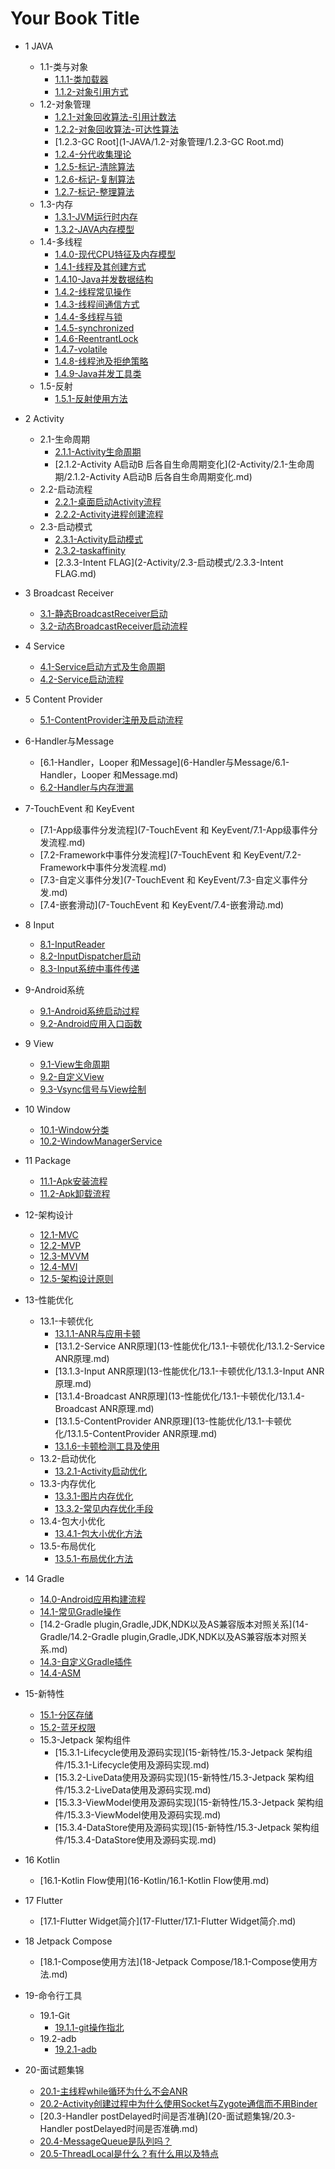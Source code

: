 # Your Book Title

- 1 JAVA
  - 1.1-类与对象
    * [1.1.1-类加载器](1-JAVA/1.1-类与对象/1.1.1-类加载器.md)
    * [1.1.2-对象引用方式](1-JAVA/1.1-类与对象/1.1.2-对象引用方式.md)
  - 1.2-对象管理
    * [1.2.1-对象回收算法-引用计数法](1-JAVA/1.2-对象管理/1.2.1-对象回收算法-引用计数法.md)
    * [1.2.2-对象回收算法-可达性算法](1-JAVA/1.2-对象管理/1.2.2-对象回收算法-可达性算法.md)
    * [1.2.3-GC Root](1-JAVA/1.2-对象管理/1.2.3-GC Root.md)
    * [1.2.4-分代收集理论](1-JAVA/1.2-对象管理/1.2.4-分代收集理论.md)
    * [1.2.5-标记-清除算法](1-JAVA/1.2-对象管理/1.2.5-标记-清除算法.md)
    * [1.2.6-标记-复制算法](1-JAVA/1.2-对象管理/1.2.6-标记-复制算法.md)
    * [1.2.7-标记-整理算法](1-JAVA/1.2-对象管理/1.2.7-标记-整理算法.md)
  - 1.3-内存
    * [1.3.1-JVM运行时内存](1-JAVA/1.3-内存/1.3.1-JVM运行时内存.md)
    * [1.3.2-JAVA内存模型](1-JAVA/1.3-内存/1.3.2-JAVA内存模型.md)
  - 1.4-多线程
    * [1.4.0-现代CPU特征及内存模型](1-JAVA/1.4-多线程/1.4.0-现代CPU特征及内存模型.md)
    * [1.4.1-线程及其创建方式](1-JAVA/1.4-多线程/1.4.1-线程及其创建方式.md)
    * [1.4.10-Java并发数据结构](1-JAVA/1.4-多线程/1.4.10-Java并发数据结构.md)
    * [1.4.2-线程常见操作](1-JAVA/1.4-多线程/1.4.2-线程常见操作.md)
    * [1.4.3-线程间通信方式](1-JAVA/1.4-多线程/1.4.3-线程间通信方式.md)
    * [1.4.4-多线程与锁](1-JAVA/1.4-多线程/1.4.4-多线程与锁.md)
    * [1.4.5-synchronized](1-JAVA/1.4-多线程/1.4.5-synchronized.md)
    * [1.4.6-ReentrantLock](1-JAVA/1.4-多线程/1.4.6-ReentrantLock.md)
    * [1.4.7-volatile](1-JAVA/1.4-多线程/1.4.7-volatile.md)
    * [1.4.8-线程池及拒绝策略](1-JAVA/1.4-多线程/1.4.8-线程池及拒绝策略.md)
    * [1.4.9-Java并发工具类](1-JAVA/1.4-多线程/1.4.9-Java并发工具类.md)
  - 1.5-反射
    * [1.5.1-反射使用方法](1-JAVA/1.5-反射/1.5.1-反射使用方法.md)
- 2 Activity
  - 2.1-生命周期
    * [2.1.1-Activity生命周期](2-Activity/2.1-生命周期/2.1.1-Activity生命周期.md)
    * [2.1.2-Activity A启动B 后各自生命周期变化](2-Activity/2.1-生命周期/2.1.2-Activity A启动B 后各自生命周期变化.md)
  - 2.2-启动流程
    * [2.2.1-桌面启动Activity流程](2-Activity/2.2-启动流程/2.2.1-桌面启动Activity流程.md)
    * [2.2.2-Activity进程创建流程](2-Activity/2.2-启动流程/2.2.2-Activity进程创建流程.md)
  - 2.3-启动模式
    * [2.3.1-Activity启动模式](2-Activity/2.3-启动模式/2.3.1-Activity启动模式.md)
    * [2.3.2-taskaffinity](2-Activity/2.3-启动模式/2.3.2-taskaffinity.md)
    * [2.3.3-Intent FLAG](2-Activity/2.3-启动模式/2.3.3-Intent FLAG.md)
- 3 Broadcast Receiver
  * [3.1-静态BroadcastReceiver启动](3-BroadcastReceiver/3.1-静态BroadcastReceiver启动.md)
  * [3.2-动态BroadcastReceiver启动流程](3-BroadcastReceiver/3.2-动态BroadcastReceiver启动流程.md)
- 4 Service
  * [4.1-Service启动方式及生命周期](4-Service/4.1-Service启动方式及生命周期.md)
  * [4.2-Service启动流程](4-Service/4.2-Service启动流程.md)
- 5 Content Provider
  * [5.1-ContentProvider注册及启动流程](5-ContentProvider/5.1-ContentProvider注册及启动流程.md)
- 6-Handler与Message
  * [6.1-Handler，Looper 和Message](6-Handler与Message/6.1-Handler，Looper 和Message.md)
  * [6.2-Handler与内存泄漏](6-Handler与Message/6.2-Handler与内存泄漏.md)
- 7-TouchEvent 和 KeyEvent
  * [7.1-App级事件分发流程](7-TouchEvent 和 KeyEvent/7.1-App级事件分发流程.md)
  * [7.2-Framework中事件分发流程](7-TouchEvent 和 KeyEvent/7.2-Framework中事件分发流程.md)
  * [7.3-自定义事件分发](7-TouchEvent 和 KeyEvent/7.3-自定义事件分发.md)
  * [7.4-嵌套滑动](7-TouchEvent 和 KeyEvent/7.4-嵌套滑动.md)
- 8 Input
  * [8.1-InputReader](8-Input/8.1-InputReader.md)
  * [8.2-InputDispatcher启动](8-Input/8.2-InputDispatcher启动.md)
  * [8.3-Input系统中事件传递](8-Input/8.3-Input系统中事件传递.md)
- 9-Android系统
  * [9.1-Android系统启动过程](9-Android系统/9.1-Android系统启动过程.md)
  * [9.2-Android应用入口函数](9-Android系统/9.2-Android应用入口函数.md)
- 9 View
  * [9.1-View生命周期](9-View/9.1-View生命周期.md)
  * [9.2-自定义View](9-View/9.2-自定义View.md)
  * [9.3-Vsync信号与View绘制](9-View/9.3-Vsync信号与View绘制.md)
- 10 Window

  * [10.1-Window分类](10-Window/10.1-Window分类.md)
  * [10.2-WindowManagerService](10-Window/10.2-WindowManagerService.md)
- 11 Package

  * [11.1-Apk安装流程](11-Package/11.1-Apk安装流程.md)
  * [11.2-Apk卸载流程](11-Package/11.2-Apk卸载流程.md)
- 12-架构设计

  * [12.1-MVC](12-架构设计/12.1-MVC.md)
  * [12.2-MVP](12-架构设计/12.2-MVP.md)
  * [12.3-MVVM](12-架构设计/12.3-MVVM.md)
  * [12.4-MVI](12-架构设计/12.4-MVI.md)
  * [12.5-架构设计原则](12-架构设计/12.5-架构设计原则.md)
- 13-性能优化

  - 13.1-卡顿优化
    * [13.1.1-ANR与应用卡顿](13-性能优化/13.1-卡顿优化/13.1.1-ANR与应用卡顿.md)
    * [13.1.2-Service ANR原理](13-性能优化/13.1-卡顿优化/13.1.2-Service ANR原理.md)
    * [13.1.3-Input ANR原理](13-性能优化/13.1-卡顿优化/13.1.3-Input ANR原理.md)
    * [13.1.4-Broadcast ANR原理](13-性能优化/13.1-卡顿优化/13.1.4-Broadcast ANR原理.md)
    * [13.1.5-ContentProvider ANR原理](13-性能优化/13.1-卡顿优化/13.1.5-ContentProvider ANR原理.md)
    * [13.1.6-卡顿检测工具及使用](13-性能优化/13.1-卡顿优化/13.1.6-卡顿检测工具及使用.md)
  - 13.2-启动优化
    * [13.2.1-Activity启动优化](13-性能优化/13.2-启动优化/13.2.1-Activity启动优化.md)
  - 13.3-内存优化
    * [13.3.1-图片内存优化](13-性能优化/13.3-内存优化/13.3.1-图片内存优化.md)
    * [13.3.2-常见内存优化手段](13-性能优化/13.3-内存优化/13.3.2-常见内存优化手段.md)
  - 13.4-包大小优化
    * [13.4.1-包大小优化方法](13-性能优化/13.4-包大小优化/13.4.1-包大小优化方法.md)
  - 13.5-布局优化
    * [13.5.1-布局优化方法](13-性能优化/13.5-布局优化/13.5.1-布局优化方法.md)
- 14 Gradle

  * [14.0-Android应用构建流程](14-Gradle/14.0-Android应用构建流程.md)
  * [14.1-常见Gradle操作](14-Gradle/14.1-常见Gradle操作.md)
  * [14.2-Gradle plugin,Gradle,JDK,NDK以及AS兼容版本对照关系](14-Gradle/14.2-Gradle plugin,Gradle,JDK,NDK以及AS兼容版本对照关系.md)
  * [14.3-自定义Gradle插件](14-Gradle/14.3-自定义Gradle插件.md)
  * [14.4-ASM](14-Gradle/14.4-ASM.md)
- 15-新特性
  * [15.1-分区存储](15-新特性/15.1-分区存储.md)
  * [15.2-蓝牙权限](15-新特性/15.2-蓝牙权限.md)
  * 15.3-Jetpack 架构组件
    * [15.3.1-Lifecycle使用及源码实现](15-新特性/15.3-Jetpack 架构组件/15.3.1-Lifecycle使用及源码实现.md)
    * [15.3.2-LiveData使用及源码实现](15-新特性/15.3-Jetpack 架构组件/15.3.2-LiveData使用及源码实现.md)
    * [15.3.3-ViewModel使用及源码实现](15-新特性/15.3-Jetpack 架构组件/15.3.3-ViewModel使用及源码实现.md)
    * [15.3.4-DataStore使用及源码实现](15-新特性/15.3-Jetpack 架构组件/15.3.4-DataStore使用及源码实现.md)
- 16 Kotlin

  * [16.1-Kotlin Flow使用](16-Kotlin/16.1-Kotlin Flow使用.md)
- 17 Flutter

  * [17.1-Flutter Widget简介](17-Flutter/17.1-Flutter Widget简介.md)
- 18 Jetpack Compose
  * [18.1-Compose使用方法](18-Jetpack Compose/18.1-Compose使用方法.md)
- 19-命令行工具
  - 19.1-Git
    * [19.1.1-git操作指北](19-命令行工具/19.1-Git/19.1.1-git操作指北.md)
  - 19.2-adb
    * [19.2.1-adb](19-命令行工具/19.2-adb/19.2.1-adb.md)
- 20-面试题集锦

  * [20.1-主线程while循环为什么不会ANR](20-面试题集锦/20.1-主线程while循环为什么不会ANR.md)
  * [20.2-Activity创建过程中为什么使用Socket与Zygote通信而不用Binder](20-面试题集锦/20.2-Activity创建过程中为什么使用Socket与Zygote通信而不用Binder.md)
  * [20.3-Handler postDelayed时间是否准确](20-面试题集锦/20.3-Handler postDelayed时间是否准确.md)
  * [20.4-MessageQueue是队列吗？](20-面试题集锦/20.4-MessageQueue是队列吗？.md)
  * [20.5-ThreadLocal是什么？有什么用以及特点](20-面试题集锦/20.5-ThreadLocal是什么？有什么用以及特点.md)

